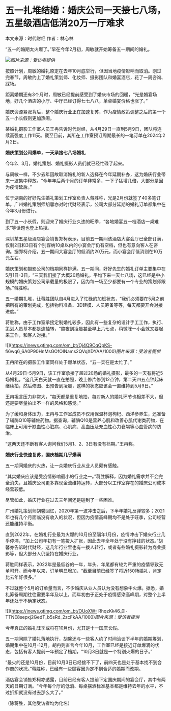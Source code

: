 # 五一扎堆结婚：婚庆公司一天接七八场，五星级酒店低消20万一厅难求

本文来源：时代财经 作者：林心林

“五一的婚期太火爆了。”早在今年2月初，周敏就开始筹备五一期间的婚礼。

![](https://inews.gtimg.com/om_bt/OUKT_qDD9_jxqzEhLqKKuSArr5chF3_AHZlSL5UNVKxzQAA/1000)_图片来源：受访者提供_

按照计划，周敏的婚礼原定在去年10月底举行，但因当地疫情影响而取消。刚过完春节，周敏约上了婚礼策划师、化妆师、摄影团队和婚宴酒店，花了一周咨询、踩场。

距离婚期还有3个月时，周敏已经提前感受到了婚庆市场的回暖，“光是婚宴场地，好几个酒店的小厅、中厅已经订得七七八八，单桌婚宴价格也涨了。”

婚庆资源紧张背后，整个婚庆行业正在加速复苏，作为疫情政策调整之后的第一个五一小长假则更加热闹。

某婚礼摄影工作室人员王冉告诉时代财经，从4月29日一直到5月9日，团队将连续高强度工作11天。截至目前，其所在工作室预订周期最长的一笔订单在2024年2月2日。

**婚庆策划公司爆单，一天承接七八场婚礼**

今年2、3月，婚礼策划、婚礼摄影人员们就已经忙碌了起来。

与周敏一样，不少去年因故取消婚礼的新人选择在今年延期补办，这为婚庆行业带来一波集中释放。“今年年后两个月的订单非常多，一下子猛增几倍，大部分是因为疫情延后。”

位于湖南的好好先生婚礼策划工作室负责人蒋胜称，光是2月份就签了40多笔订单。广州婚礼策划师胡馨亦对时代财经表示，公司大部分延期的婚礼订单都集中在今年3月份进行。

到了五一小长假，则迎来了婚庆行业久违的旺季，“各地婚宴五一档酒店一桌难求”等话题也登上热搜。

深圳某五星级酒店宴会销售郑柯表示，目前五一期间该酒店大宴会厅已全部订满，仅剩2日和3日有个别容纳10桌以内的小宴会厅仍有空档，但也有意向客人在咨询。据郑柯介绍，五一期间大宴会厅的低消约20万元，而小宴会厅低消则在10万元左右。

婚庆策划和摄影公司的档期同样排满。五一期间，好好先生的婚礼订单主要集中在5月1日-3日，“三天我们接了大概20场婚礼，平均下来一天七八场，这已经是中小规模的婚庆策划公司承载量的极限了，因为每一场至少都要有一个专业的策划师跟场。”蒋胜称。

五一婚期扎堆，让蒋胜团队自4月进入了忙碌的加班状态，“我们必须要在5月之前把所有的策划完成，包括物料准备、3D建模、人员筹备等等，每天都要开会对接进度。”

蒋胜称，由于工作室承接定制婚礼较多，因此有一些复杂的设计手工工作，执行、策划人员基本都是连轴转，“熬夜到凌晨甚至早上六七点，稍微眯一小会就又要起来工作，和客人对接。”

![](https://inews.gtimg.com/om_bt/Oj4Q9CqQpKS-
fi6wq6_6A0P90HnMsGOfOINams2QVqXDYAA/1000)_图片来源：受访者提供_

王冉所在的摄影工作室同样处于爆单状态，“五一实在是太忙了。”

从4月29日-5月9日，该工作室承接了超过20场的婚礼摄影，最多的一天有将近5场婚礼。“这几天白天就一直在拍照，晚上修片修到12点钟，第二天四五点钟起床继续拍，然后修图、出预告到凌晨，这样的状态应该会一直维持到5月9日。”

王冉坦言压力非常大，“每天都是重复地拍，每对新人的婚礼环节也相差不大，但还是要尽量拍出不一样的风格和感觉。”

为了缓和身体压力，王冉与工作室成员不仅用保温杯泡枸杞、西洋参养生，还准备了辅酶Q10等辅佐药物。据查询，辅酶Q10是营养心肌和改善心肌代谢类药物，在临床上可用于缺血性心脏病、心肌病、高血压及充血性心力衰竭等心血管病的防治。

“这两天还不断有客人询问我们5月1、2、3日有没有档期。”王冉称。

**婚庆行业快速复苏，国庆档期几乎爆满**

五一期间婚庆的火热，让一众婚庆行业从业人员颇有感触。

“其实婚庆应该是受疫情影响最小的行业之一。”蒋胜解释，因为婚礼需求并不会完全消失，且婚庆公司更多靠现金流维持运转，大部分以工作室存在的婚庆公司成本经营较低。

尽管如此，婚庆行业在过去三年间还是碰到了一些困难。

广州婚礼策划师胡馨回忆，2020年第一波冲击之后，下半年婚礼反弹较多；2021年也有几个月面临没有收入的状况，但因为疫情高峰期均不是处于旺季，公司经营还能维持平衡。

直到2022年，在婚礼行业最为火爆的10月份至隔年1月份，疫情冲击下婚庆行业几乎停滞，“加上公司年初有一笔投入扩张，因此去年全年处于没有挣钱的状态。”胡馨亦告诉时代财经，这几年行业里也有一拨人转行，或者有些婚礼摄影转为商业摄影等，但大部分人仍坚持在婚庆行业。

蒋胜同样表示，2022年是最低谷的一年，年头、年尾都有较为严重的疫情导致无单可开。而今年以来，订单明显增加，“截至目前已经签了将近150场婚礼，肯定比去年好很多。”

不过就整个5月的订单量而言，不少婚庆从业人员认为没有想象中火爆。据悉，婚礼筹备周期往往需要半年及以上，而年初由于正处于疫情感染高峰期，对整个上半年还处于不确定状态。

![](https://inews.gtimg.com/om_bt/OUoXW-
RhqzKk46_0l-TTNE8sepxj2GedT_b5sRd_2zcFkAA/1000)_图片来源：受访者提供_

今年真正的婚礼旺季或将在10月份，尤其是十一国庆长假。

五一期间除了婚礼落地执行，胡馨还与一些客人约了时间洽谈下半年的婚期筹划，婚期集中在10月-12月。胡冉则直言今年10月，工作室已经是接近订单爆满的状态，包括有客人提前一年预定了档期，“10月3日就是一个特别火爆的日子。”

“最火的还是10月份，目前10月3日已经接不下了，前四天也是处于基本找不到合作商的状况。”蒋胜称，已经有一些顾客因为定不到合适的婚期而改期。

酒店宴会销售郑柯亦透露，目前已经有客人提前下定国庆期间的宴会厅，其中有两天的日期订满。“今年每个厅的低消、每桌摆酒标准基本都是维持去年的水平，不过折扣就没有过去那么大了。”

（除蒋胜，其他受访者均为化名）

